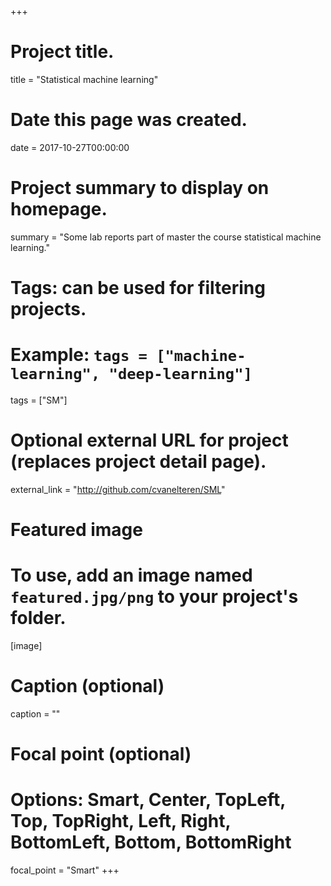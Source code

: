 +++
# Project title.
title = "Statistical machine learning"

# Date this page was created.
date = 2017-10-27T00:00:00

# Project summary to display on homepage.
summary = "Some lab reports part of master the course statistical machine learning."

# Tags: can be used for filtering projects.
# Example: `tags = ["machine-learning", "deep-learning"]`
tags = ["SM"]

# Optional external URL for project (replaces project detail page).
external_link = "http://github.com/cvanelteren/SML"

# Featured image
# To use, add an image named `featured.jpg/png` to your project's folder.
[image]
  # Caption (optional)
  caption = ""

  # Focal point (optional)
  # Options: Smart, Center, TopLeft, Top, TopRight, Left, Right, BottomLeft, Bottom, BottomRight
  focal_point = "Smart"
+++
